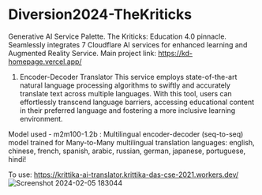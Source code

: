 # Diversion2024-TheKriticks
Generative AI Service Palette. The Kriticks: Education 4.0 pinnacle. Seamlessly integrates 7 Cloudflare AI services for enhanced learning and Augmented Reality Service. 
Main project link: https://kd-homepage.vercel.app/

1. Encoder-Decoder Translator
This service employs state-of-the-art natural language processing algorithms to swiftly and accurately translate text across multiple languages. With this tool, users can effortlessly transcend language barriers, accessing educational content in their preferred language and fostering a more inclusive learning environment.

Model used - m2m100-1.2b : Multilingual encoder-decoder (seq-to-seq) model trained for Many-to-Many multilingual translation languages: english, chinese, french, spanish, arabic, russian, german, japanese, portuguese, hindi!

To use: https://krittika-ai-translator.krittika-das-cse-2021.workers.dev/
![Screenshot 2024-02-05 183044](https://github.com/hoomanbing/Diversion2024-TheKriticks/assets/91937177/e6255210-a6a0-42c3-9b6b-417212b853ce)
